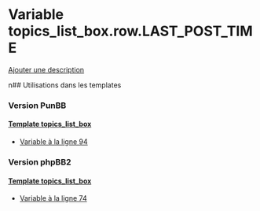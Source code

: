 # Variable topics_list_box.row.LAST_POST_TIME
[Ajouter une description](https://fa-tvars.appspot.com/topics_list_box.row.LAST_POST_TIME)

n## Utilisations dans les templates

### Version PunBB

#### [Template topics_list_box](punbb/topics_list_box.md)
* [Variable à la ligne 94](../punbb/topics_list_box.tpl#L94)

### Version phpBB2

#### [Template topics_list_box](subsilver/topics_list_box.md)
* [Variable à la ligne 74](../subsilver/topics_list_box.tpl#L74)